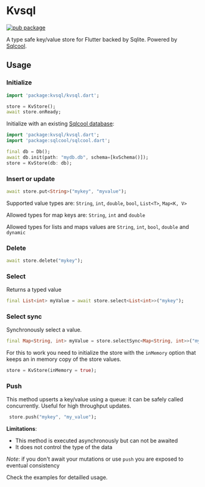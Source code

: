 # Kvsql

[![pub package](https://img.shields.io/pub/v/kvsql.svg)](https://pub.dartlang.org/packages/kvsql)

A type safe key/value store for Flutter backed by Sqlite. Powered by [Sqlcool](https://github.com/synw/sqlcool).

## Usage

### Initialize

   ```dart
   import 'package:kvsql/kvsql.dart';

   store = KvStore();
   await store.onReady;
   ```

Initialize with an existing [Sqlcool database](https://github.com/synw/sqlcool):

   ```dart
   import 'package:kvsql/kvsql.dart';
   import 'package:sqlcool/sqlcool.dart';

   final db = Db();
   await db.init(path: "mydb.db", schema=[kvSchema()]);
   store = KvStore(db: db);
   ```

### Insert or update

   ```dart
   await store.put<String>("mykey", "myvalue");
   ```

Supported value types are: `String`, `int`, `double`, `bool`, `List<T>`, `Map<K, V>`

Allowed types for map keys are: `String`, `int` and `double`

Allowed types for lists and maps values are `String`, `int`, `bool`, `double` and `dynamic`

### Delete

   ```dart
   await store.delete("mykey");
   ```

### Select

Returns a typed value

   ```dart
   final List<int> myValue = await store.select<List<int>>("mykey");
   ```

### Select sync

Synchronously select a value.

   ```dart
   final Map<String, int> myValue = store.selectSync<Map<String, int>>("mykey");
   ```

For this to work you need to initialize the store with the `inMemory` option that keeps an in memory copy of the store values.

   ```dart
   store = KvStore(inMemory = true);
   ```

### Push

This method upserts a key/value using a queue: it can be safely
called concurrently. Useful for high throughput updates.

   ```dart
    store.push("mykey", "my_value");
   ```

**Limitations**:

- This method is executed asynchronously but can not be awaited
- It does not control the type of the data

*Note*: if you don't await your mutations or use `push` you are exposed to
eventual consistency

Check the examples for detailled usage.
